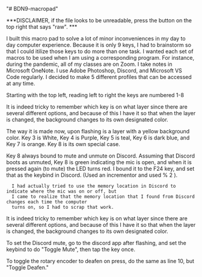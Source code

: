 "# BDN9-macropad" 

***DISCLAIMER, if the file looks to be unreadable, press the button on the top right that says "raw". ***

I built this macro pad to solve a lot of minor inconveniences in my day to day computer experience.
Because it is only 9 keys, I had to brainstorm so that I could itilize those keys to do more than one
task. I wanted each set of macros to be used when I am using a corresponding program. For instance,
during the pandemic, all of my classes are on Zoom. I take notes in Microsoft OneNote. I use Adobe 
Photoshop, Discord, and Microsoft VS Code regularly. I decided to make 5 different profiles that can be
accessed at any time.

Starting with the top left, reading left to right the keys are numbered 1-8

It is indeed tricky to remember which key is on what layer since there are several different options,
and because of this I have it so that when the layer is changed, the background changes to its own 
designated color. 

The way it is made now, upon flashing is a layer with a yellow background color. Key 3 is White, Key 4 is Purple,
Key 5 is teal, Key 6 is dark blue, and Key 7 is orange. Key 8 is its own special case.

Key 8 always bound to mute and unmute on Discord. Assuming that Discord boots as unmuted, Key 8 is green 
indicating the mic is open, and when it is pressed again (to mute) the LED turns red. I bound it to the F24 
key, and set that as the keybind in Discord. (Used an incrementor and used % 2 ).

      I had actually tried to use the memory location in Discord to indicate where the mic was on or off, but 
      I came to realize that the memory location that I found from Discord changes each time the computer 
      turns on, so I had to scrap that work.

It is indeed tricky to remember which key is on what layer since there are several different options,
and because of this I have it so that when the layer is changed, the background changes to its own 
designated color. 


To set the Discord mute, go to the discord app after flashing, and set the keybind to do "Toggle Mute", 
then tap the key once.

To toggle the rotary encoder to deafen on press, do the same as line 10, but "Toggle Deafen."


